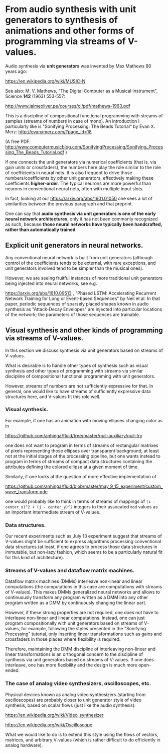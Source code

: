 # From audio synthesis with unit generators to synthesis of animations and other forms of programming via streams of V-values.

Audio synthesis via **unit generators** was invented by Max Mathews 60 years ago:

https://en.wikipedia.org/wiki/MUSIC-N

See also: M. V. Mathews, "The Digital Computer as a Musical Instrument", Science **142** (1963) 553-557: 

http://www.jaimeoliver.pe/courses/ci/pdf/mathews-1963.pdf

This is a discipline of compositional functional programming
with streams of samples (streams of numbers in case of mono).
An introduction I particularly like is "Sonifying Processing:
The Beads Tutorial" by Evan X. Merz: http://evanxmerz.com/?page_id=18

(A free PDF: http://www.computermusicblog.com/SonifyingProcessing/Sonifying_Processing_The_Beads_Tutorial.pdf )

If one connects the unit generators via numerical coefficients (that is, via gain units or crossfaders), 
the numbers here play the role similar to the role of coefficients in neural nets. It is also frequent
to drive those numbers/coefficients by other unit generators, effectively making these coefficients
**higher-order**. The typical neurons are more powerful than neurons in conventional neural nets, often
with multiple input slots. 

In fact, looking at our https://arxiv.org/abs/1601.01050 one sees a lot of similarities
between the previous paragraph and that preprint.

One can say that **audio synthesis via unit generators is one of the early neural network architectures**,
only it has not been commonly recognized as such, because **those neural networks have typically been
handcrafted, rather than automatically trained**.

## Explicit unit generators in neural networks.

Any conventional neural network is built from unit generators (although control of the coefficients
tends to be external, with rare exceptions, and unit generators involved tend to be simpler
than the musical ones). 

However, we are seeing fruitful instances of
more traditional unit generators being injected into neural networks, see e.g.

https://arxiv.org/abs/1610.09513 , "Phased LSTM: Accelerating Recurrent Network Training
for Long or Event-based Sequences" by Neil et al. In that paper, periodic sequences of
sparsely placed shapes known in audio synthesis as "Attack-Decay Envelopes" are injected
into particular locations of the network; the parameters of those sequences are trainable.

## Visual synthesis and other kinds of programming via streams of V-values.

In this section we discuss synthesis via unit generators based on streams of V-values.

What is desirable is to handle other types of synthesis such as visual synthesis and
other types of programming with streams via similar discipline of compositional
functional programming with unit generators. 

However, streams of numbers are not sufficiently expressive for that. In general, one
would like to have streams of sufficiently expressive data structures here, and
V-values fit this role well.

### Visual synthesis.

For example, if one has an animation with moving ellipses changing color as in 

https://github.com/anhinga/fluid/tree/master/quil-auxiliary/quil-try

one does not want to program in terms of streams of rectangular matrixes
of pixels representing those ellipses over transparent background, at least
not at the initial stages of the processing pipeline, but one wants instead to
program in terms of streams of compact data structures containing the
attributes defining the colored ellipse at a given moment of time.

Similarly, if one looks at the question of more effective implementation of

https://github.com/anhinga/fluid/blob/master/may_9_15_experiment/custom_wave_transform.pde

one would probably like to think in terms of streams of
mappings of `(i - center_x)^2 + (j - center_y)^2` integers to their assocated 
`mod` values as an important intermediate stream of V-values.

### Data structures.

Our recent experiments such as July 13 experiment suggest that streams of
V-values might be sufficient to express algorithms processing conventional
data structures (at least, if one agrees to process those data structures in immutable, but
non-lazy fashion, which seems to be a particularly natural fit for this
kind of architecture).



### Streams of V-values and dataflow matrix machines.

Dataflow matrix machines (DMMs) interleave non-linear and linear computations
(the computations in this case are computations with streams of V-values). 
This makes DMMs generalized neural networks and allows to continuously transform
any program written as a DMM into any other program written as a DMM by
continuously changing the linear part.

However, if these strong properties are not required, one does not have to
interleave non-linear and linear computations. Instead, one can just program
compositionally with unit generators based on streams of V-values, for example,
following the styles presented in the "Sonifying Processing" tutorial, only inserting
linear transformations such as gains and crossfaders in those places
where flexibility is required.

Therefore, maintaining the DMM discipline of interleaving non-linear and linear
transformations is an orthogonal concern to the discipline of synthesis via
unit generators based on streams of V-values. If one does interleave, one has more
flexibility and the design is much more open-ended.

### The case of analog video synthesizers, oscilloscopes, etc.

Physical devices known as analog video synthesizers (starting from oscilloscopes) 
are probably closer to unit generator style of video synthesis, based on scalar flows
(just like the audio synthesis):

https://en.wikipedia.org/wiki/Video_synthesizer

https://en.wikipedia.org/wiki/Oscilloscope

What we would like to do is to extend this style using the flows of vectors,
matrices, and arbitrary V-values (which is rather difficult to do efficiently in
analog hardware).

